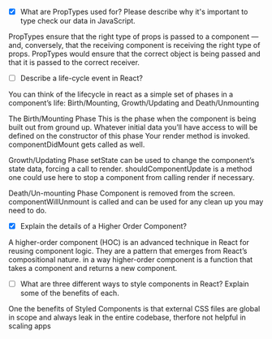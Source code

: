 - [x] What are PropTypes used for? Please describe why it's important to type check our data in JavaScript.

PropTypes ensure that the right type of props is passed to a component — and, conversely, that the receiving component is receiving the right type of props.
PropTypes would ensure that the correct object is being passed and that it is passed to the correct receiver.

- [ ] Describe a life-cycle event in React?

You can think of the lifecycle in react as a simple set of phases in a component’s life: Birth/Mounting, Growth/Updating and Death/Unmounting

The Birth/Mounting Phase
This is the phase when the component is being built out from ground up.
Whatever initial data you’ll have access to will be defined on the constructor of this phase
Your render method is invoked.
componentDidMount gets called as well.

Growth/Updating Phase
setState can be used to change the component’s state data, forcing a call to render.
shouldComponentUpdate is a method one could use here to stop a component from calling render if necessary.

Death/Un-mounting Phase
Component is removed from the screen.
componentWillUnmount is called and can be used for any clean up you may need to do.


- [x] Explain the details of a Higher Order Component?

A higher-order component (HOC) is an advanced technique in React for reusing component logic. They are a pattern that emerges from React’s compositional nature. in a way higher-order component is a function that takes a component and returns a new component.

- [ ] What are three different ways to style components in React? Explain some of the benefits of each.

One the benefits of Styled Components is that external CSS files are global in scope and always leak in the entire codebase, therfore not helpful in scaling apps